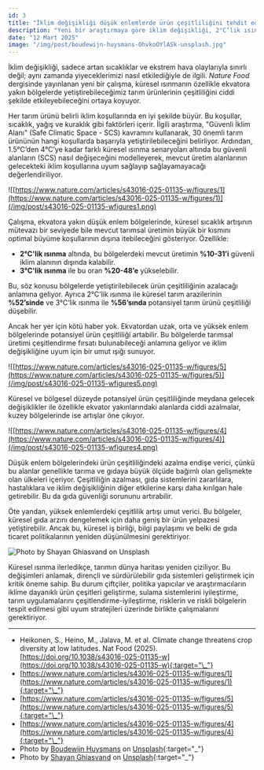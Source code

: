```yaml
---
id: 3
title: "İklim değişikliği düşük enlemlerde ürün çeşitliliğini tehdit ediyor"
description: "Yeni bir araştırmaya göre iklim değişikliği, 2°C’lik ısınmada bile düşük enlem bölgelerindeki üretimin %10-31’ini risk altında bırakacak."
date: "12 Mart 2025"
image: "/img/post/boudewijn-huysmans-OhvkoOYlASk-unsplash.jpg"
---
```


İklim değişikliği, sadece artan sıcaklıklar ve ekstrem hava olaylarıyla sınırlı değil; aynı zamanda yiyeceklerimizi nasıl etkilediğiyle de ilgili. _Nature Food_ dergisinde yayınlanan yeni bir çalışma, küresel ısınmanın özellikle ekvatora yakın bölgelerde yetiştirebileceğimiz tarım ürünlerinin çeşitliliğini ciddi şekilde etkileyebileceğini ortaya koyuyor.

Her tarım ürünü belirli iklim koşullarında en iyi şekilde büyür. Bu koşullar, sıcaklık, yağış ve kuraklık gibi faktörleri içerir. İlgili araştırma, "Güvenli İklim Alanı" (Safe Climatic Space - SCS) kavramını kullanarak, 30 önemli tarım ürününün hangi koşullarda başarıyla yetiştirilebileceğini belirliyor. Ardından, 1.5°C’den 4°C’ye kadar farklı küresel ısınma senaryoları altında bu güvenli alanların (SCS) nasıl değişeceğini modelleyerek, mevcut üretim alanlarının gelecekteki iklim koşullarına uyum sağlayıp sağlayamayacağı değerlendiriliyor.

![[https://www.nature.com/articles/s43016-025-01135-w/figures/1](https://www.nature.com/articles/s43016-025-01135-w/figures/1)](/img/post/s43016-025-01135-wfigures1.png)

Çalışma, ekvatora yakın düşük enlem bölgelerinde, küresel sıcaklık artışının mütevazı bir seviyede bile mevcut tarımsal üretimin büyük bir kısmını optimal büyüme koşullarının dışına itebileceğini gösteriyor. Özellikle:

- **2°C'lik ısınma** altında, bu bölgelerdeki mevcut üretimin **%10-31’i** güvenli iklim alanının dışında kalabilir.
- **3°C'lik ısınma** ile bu oran **%20-48’e** yükselebilir.

Bu, söz konusu bölgelerde yetiştirilebilecek ürün çeşitliliğinin azalacağı anlamına geliyor. Ayrıca 2°C’lik ısınma ile küresel tarım arazilerinin **%52’sinde** ve 3°C’lik ısınma ile **%56’sında** potansiyel tarım ürünü çeşitliliği düşebilir.

Ancak her yer için kötü haber yok. Ekvatordan uzak, orta ve yüksek enlem bölgelerinde potansiyel ürün çeşitliliği artabilir. Bu bölgelerde tarımsal üretimi çeşitlendirme fırsatı bulunabileceği anlamına geliyor ve iklim değişikliğine uyum için bir umut ışığı sunuyor.

![[https://www.nature.com/articles/s43016-025-01135-w/figures/5](https://www.nature.com/articles/s43016-025-01135-w/figures/5)](/img/post/s43016-025-01135-wfigures5.png)

Küresel ve bölgesel düzeyde potansiyel ürün çeşitliliğinde meydana gelecek değişiklikler ile özellikle ekvator yakınlarındaki alanlarda ciddi azalmalar, kuzey bölgelerinde ise artışlar öne çıkıyor.

![[https://www.nature.com/articles/s43016-025-01135-w/figures/4](https://www.nature.com/articles/s43016-025-01135-w/figures/4)](/img/post/s43016-025-01135-wfigures4.png)

Düşük enlem bölgelerindeki ürün çeşitliliğindeki azalma endişe verici, çünkü bu alanlar genellikle tarıma ve gıdaya büyük ölçüde bağımlı olan gelişmekte olan ülkeleri içeriyor. Çeşitliliğin azalması, gıda sistemlerini zararlılara, hastalıklara ve iklim değişikliğinin diğer etkilerine karşı daha kırılgan hale getirebilir. Bu da gıda güvenliği sorununu artırabilir.

Öte yandan, yüksek enlemlerdeki çeşitlilik artışı umut verici. Bu bölgeler, küresel gıda arzını dengelemek için daha geniş bir ürün yelpazesi yetiştirebilir. Ancak bu, küresel iş birliği, bilgi paylaşımı ve belki de gıda ticaret politikalarının yeniden düşünülmesini gerektiriyor.

![Photo by [Shayan Ghiasvand](https://unsplash.com/@shayangh96?utm_content=creditCopyText&utm_medium=referral&utm_source=unsplash) on [Unsplash](https://unsplash.com/photos/person-planting-rice-on-field-during-daytime-I-8e7wx2hao?utm_content=creditCopyText&utm_medium=referral&utm_source=unsplash)](/img/post/shayan-ghiasvand-I-8e7wx2hao-unsplash.jpg)

Küresel ısınma ilerledikçe, tarımın dünya haritası yeniden çiziliyor. Bu değişimleri anlamak, dirençli ve sürdürülebilir gıda sistemleri geliştirmek için kritik öneme sahip. Bu durum çiftçiler, politika yapıcılar ve araştırmacıların iklime dayanıklı ürün çeşitleri geliştirme, sulama sistemlerini iyileştirme, tarım uygulamalarını çeşitlendirme-iyileştirme, risklerin ve riskli bölgelerin tespit edilmesi gibi uyum stratejileri üzerinde birlikte çalışmalarını gerektiriyor.

---
- Heikonen, S., Heino, M., Jalava, M. et al. Climate change threatens crop diversity at low latitudes. Nat Food (2025). [https://doi.org/10.1038/s43016-025-01135-w](https://doi.org/10.1038/s43016-025-01135-w){:target="\_"}
- [https://www.nature.com/articles/s43016-025-01135-w/figures/1](https://www.nature.com/articles/s43016-025-01135-w/figures/1){:target="\_"}
- [https://www.nature.com/articles/s43016-025-01135-w/figures/5](https://www.nature.com/articles/s43016-025-01135-w/figures/5){:target="\_"}
- [https://www.nature.com/articles/s43016-025-01135-w/figures/4](https://www.nature.com/articles/s43016-025-01135-w/figures/4){:target="\_"}
- Photo by [Boudewijn Huysmans](https://unsplash.com/@boudewijn_huysmans?utm_content=creditCopyText&utm_medium=referral&utm_source=unsplash) on [Unsplash](https://unsplash.com/photos/people-walking-on-green-grass-field-during-daytime-OhvkoOYlASk?utm_content=creditCopyText&utm_medium=referral&utm_source=unsplash){:target="\_"}
- Photo by [Shayan Ghiasvand](https://unsplash.com/@shayangh96?utm_content=creditCopyText&utm_medium=referral&utm_source=unsplash) on [Unsplash](https://unsplash.com/photos/person-planting-rice-on-field-during-daytime-I-8e7wx2hao?utm_content=creditCopyText&utm_medium=referral&utm_source=unsplash){:target="\_"}

